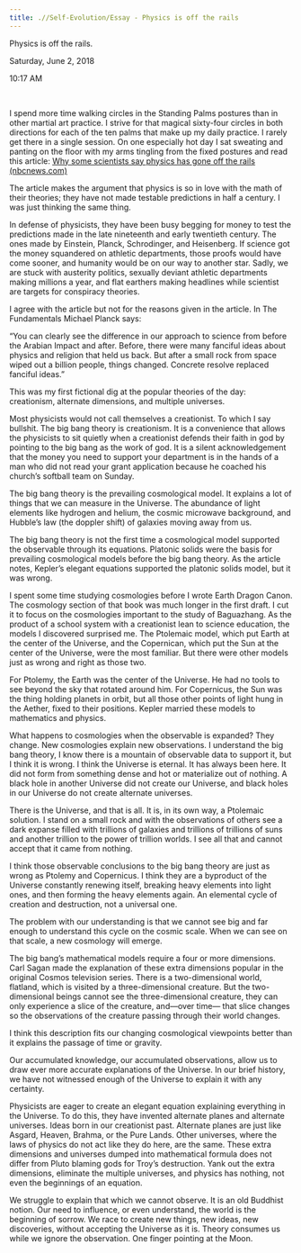 ```yaml
---
title: .//Self-Evolution/Essay - Physics is off the rails
---
```


Physics is off the rails.

Saturday, June 2, 2018

10:17 AM

 

I spend more time walking circles in the Standing Palms postures than in other martial art practice. I strive for that magical sixty-four circles in both directions for each of the ten palms that make up my daily practice. I rarely get there in a single session. On one especially hot day I sat sweating and panting on the floor with my arms tingling from the fixed postures and read this article: [<u>Why some scientists say physics has gone off the rails (nbcnews.com)</u>](https://www.nbcnews.com/mach/science/why-some-scientists-say-physics-has-gone-rails-ncna879346)

The article makes the argument that physics is so in love with the math of their theories; they have not made testable predictions in half a century. I was just thinking the same thing.

In defense of physicists, they have been busy begging for money to test the predictions made in the late nineteenth and early twentieth century. The ones made by Einstein, Planck, Schrodinger, and Heisenberg. If science got the money squandered on athletic departments, those proofs would have come sooner, and humanity would be on our way to another star. Sadly, we are stuck with austerity politics, sexually deviant athletic departments making millions a year, and flat earthers making headlines while scientist are targets for conspiracy theories.

I agree with the article but not for the reasons given in the article. In The Fundamentals Michael Planck says:

“You can clearly see the difference in our approach to science from before the Arabian Impact and after. Before, there were many fanciful ideas about physics and religion that held us back. But after a small rock from space wiped out a billion people, things changed. Concrete resolve replaced fanciful ideas.”

This was my first fictional dig at the popular theories of the day: creationism, alternate dimensions, and multiple universes.

Most physicists would not call themselves a creationist. To which I say bullshit. The big bang theory is creationism. It is a convenience that allows the physicists to sit quietly when a creationist defends their faith in god by pointing to the big bang as the work of god. It is a silent acknowledgement that the money you need to support your department is in the hands of a man who did not read your grant application because he coached his church’s softball team on Sunday.

The big bang theory is the prevailing cosmological model. It explains a lot of things that we can measure in the Universe. The abundance of light elements like hydrogen and helium, the cosmic microwave background, and Hubble’s law (the doppler shift) of galaxies moving away from us.

The big bang theory is not the first time a cosmological model supported the observable through its equations. Platonic solids were the basis for prevailing cosmological models before the big bang theory. As the article notes, Kepler’s elegant equations supported the platonic solids model, but it was wrong.

I spent some time studying cosmologies before I wrote Earth Dragon Canon. The cosmology section of that book was much longer in the first draft. I cut it to focus on the cosmologies important to the study of Baguazhang. As the product of a school system with a creationist lean to science education, the models I discovered surprised me. The Ptolemaic model, which put Earth at the center of the Universe, and the Copernican, which put the Sun at the center of the Universe, were the most familiar. But there were other models just as wrong and right as those two.

For Ptolemy, the Earth was the center of the Universe. He had no tools to see beyond the sky that rotated around him. For Copernicus, the Sun was the thing holding planets in orbit, but all those other points of light hung in the Aether, fixed to their positions. Kepler married these models to mathematics and physics.

What happens to cosmologies when the observable is expanded? They change. New cosmologies explain new observations. I understand the big bang theory, I know there is a mountain of observable data to support it, but I think it is wrong. I think the Universe is eternal. It has always been here. It did not form from something dense and hot or materialize out of nothing. A black hole in another Universe did not create our Universe, and black holes in our Universe do not create alternate universes.

There is the Universe, and that is all. It is, in its own way, a Ptolemaic solution. I stand on a small rock and with the observations of others see a dark expanse filled with trillions of galaxies and trillions of trillions of suns and another trillion to the power of trillion worlds. I see all that and cannot accept that it came from nothing.

I think those observable conclusions to the big bang theory are just as wrong as Ptolemy and Copernicus. I think they are a byproduct of the Universe constantly renewing itself, breaking heavy elements into light ones, and then forming the heavy elements again. An elemental cycle of creation and destruction, not a universal one.

The problem with our understanding is that we cannot see big and far enough to understand this cycle on the cosmic scale. When we can see on that scale, a new cosmology will emerge.

The big bang’s mathematical models require a four or more dimensions. Carl Sagan made the explanation of these extra dimensions popular in the original Cosmos television series. There is a two-dimensional world, flatland, which is visited by a three-dimensional creature. But the two-dimensional beings cannot see the three-dimensional creature, they can only experience a slice of the creature, and—over time— that slice changes so the observations of the creature passing through their world changes.

I think this description fits our changing cosmological viewpoints better than it explains the passage of time or gravity.

Our accumulated knowledge, our accumulated observations, allow us to draw ever more accurate explanations of the Universe. In our brief history, we have not witnessed enough of the Universe to explain it with any certainty.

Physicists are eager to create an elegant equation explaining everything in the Universe. To do this, they have invented alternate planes and alternate universes. Ideas born in our creationist past. Alternate planes are just like Asgard, Heaven, Brahma, or the Pure Lands. Other universes, where the laws of physics do not act like they do here, are the same. These extra dimensions and universes dumped into mathematical formula does not differ from Pluto blaming gods for Troy’s destruction. Yank out the extra dimensions, eliminate the multiple universes, and physics has nothing, not even the beginnings of an equation.

We struggle to explain that which we cannot observe. It is an old Buddhist notion. Our need to influence, or even understand, the world is the beginning of sorrow. We race to create new things, new ideas, new discoveries, without accepting the Universe as it is. Theory consumes us while we ignore the observation. One finger pointing at the Moon.
